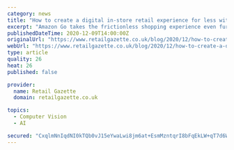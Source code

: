```yaml
---
category: news
title: "How to create a digital in-store retail experience for less with mobile computer vision"
excerpt: "Amazon Go takes the frictionless shopping experience even further. Using a proprietary combination of scales, pressure sensors, RFID tags and readers, as well as computer vision technologies, Amazon Go shoppers can pick what they want and simply go."
publishedDateTime: 2020-12-09T14:00:00Z
originalUrl: "https://www.retailgazette.co.uk/blog/2020/12/how-to-create-a-digital-in-store-retail-experience-for-less-with-mobile-computer-vision/"
webUrl: "https://www.retailgazette.co.uk/blog/2020/12/how-to-create-a-digital-in-store-retail-experience-for-less-with-mobile-computer-vision/"
type: article
quality: 26
heat: 26
published: false

provider:
  name: Retail Gazette
  domain: retailgazette.co.uk

topics:
  - Computer Vision
  - AI

secured: "CxqlmNnIqdNI0kTQb0vJ15eYwaLwi8jm6at+EsmMzntqrI8bFqEkLW+qT7d6W1nueBNJ8Gc6d471wZ31zRBSVmSZ0hO/VIGRuzi8acOCTY6FfWSXOidhBgHHGIjIIFiOgUDMddWbG8EyboaiQ2g6wIHKj1LzgcMwnwRqnPTezOsutaO4pXqiQp/2jhrBFqdDoSPGd/608Yz9PlCGINc1n6/tEHyorqZbCTX3oPFUqdAjpV8Nrd5VmBJpu1wnsEMvkPXBz7VLVMQ6fHWGXgn2mwTcMGq5d0ZyZdkdQOcQDt/HohOUl32CW83wGuPEocbYl+u2rvtzLH87C7Vzb8r2dKmF98x9GtK2ufSMyL9EoTU=;I8OoGeeqJF+87l1yIqzhLg=="
---
```


